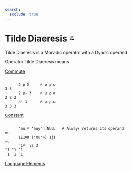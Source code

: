 ```yaml
---
search:
  exclude: true
---
```






<h1 class="heading"><span class="name">Tilde Diaeresis</span> <span class="command">⍨</span></h1>


Tilde Diaeresis is a Monadic operator with a Dyadic
      operand

Operator Tilde Diaeresis means


[Commute     ](../primitive-operators/commute.md)
```apl

      2 ⍴ 3     ⍝ ⍺ ⍴ ⍵
3 3
      2 ⍴⍨ 3    ⍝ ⍵ ⍴ ⍺
2 2 2
      ⍴⍨ 3      ⍝ ⍵ ⍴ ⍵
3 3 3

```


[Constant     ](../primitive-operators/constant.md)
```apl

      'mu'⍨ 'any' ⎕NULL   ⍝ Always returns its operand
mu
      1E100 ('mu'⍨) 1j1
mu
      ¯1⍨¨ ⍳2 3
¯1 ¯1 ¯1
¯1 ¯1 ¯1
```


[Language Elements](./language-elements.md)


